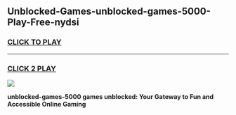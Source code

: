 
## Unblocked-Games-unblocked-games-5000-Play-Free-nydsi
<h3>
<a href="https://premium76.site?title=unblocked-games-5000&ref=20M">CLICK TO PLAY</a></h3>
<hr>

<h3>
<a href="https://premium76.site?title=unblocked-games-5000&ref=20M">CLICK 2 PLAY</a>
  
</h3>

<a href="https://premium76.site?title=unblocked-games-5000&ref=19M"><img src="https://clearcache.store/games.png"></a>


**unblocked-games-5000 games unblocked: Your Gateway to Fun and Accessible Online Gaming**
